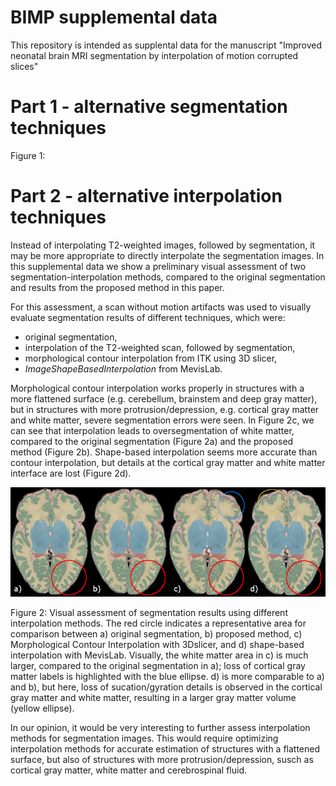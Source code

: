 # BIMP supplemental data

This repository is intended as supplental data for the manuscript "Improved neonatal brain MRI segmentation by interpolation of motion corrupted slices"

# Part 1 - alternative segmentation techniques

Figure 1: 

# Part 2 - alternative interpolation techniques
Instead of interpolating T2-weighted images, followed by segmentation, it may be more appropriate to directly interpolate the segmentation images. In this supplemental data we show a preliminary visual assessment of two segmentation-interpolation methods, compared to the original segmentation and results from the proposed method in this paper. 

For this assessment, a scan without motion artifacts was used to visually evaluate segmentation results of different techniques, which were:
- original segmentation,
- interpolation of the T2-weighted scan, followed by segmentation,
- morphological contour interpolation from ITK using 3D slicer,
- _ImageShapeBasedInterpolation_ from MevisLab.

Morphological contour interpolation works properly in structures with a more flattened surface (e.g. cerebellum, brainstem and deep gray matter), but in structures with more protrusion/depression, e.g. cortical gray matter and white matter, severe segmentation errors were seen. In Figure 2c, we can see that interpolation leads to oversegmentation of white matter, compared to the original segmentation (Figure 2a) and the proposed method (Figure 2b).
  Shape-based interpolation seems more accurate than contour interpolation, but details at the cortical gray matter and white matter interface are lost (Figure 2d).
  
![Segmentation Interpolation](SegmentationInterpolation.PNG)

Figure 2: Visual assessment of segmentation results using different interpolation methods. The red circle indicates a representative area for comparison between a) original segmentation, b) proposed method, c) Morphological Contour Interpolation with 3Dslicer, and d) shape-based interpolation with MevisLab. Visually, the white matter area in c) is much larger, compared to the original segmentation in a); loss of cortical gray matter labels is highlighted with the blue ellipse. d) is more comparable to a) and b), but here,  loss of sucation/gyration details is observed in the cortical gray matter and white matter, resulting in a larger gray matter volume (yellow ellipse).

In our opinion, it would be very interesting to further assess interpolation methods for segmentation images. This would require optimizing interpolation methods for accurate estimation of structures with a flattened surface, but also of structures with more protrusion/depression, susch as cortical gray matter, white matter and cerebrospinal fluid.
